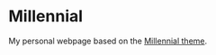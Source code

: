 # Millennial

My personal webpage based on the [Millennial theme](https://lenpaul.github.io/Millennial/).

